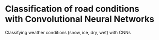 # Classification of road conditions with Convolutional Neural Networks

Classifying weather conditions (snow, ice, dry, wet) with CNNs
